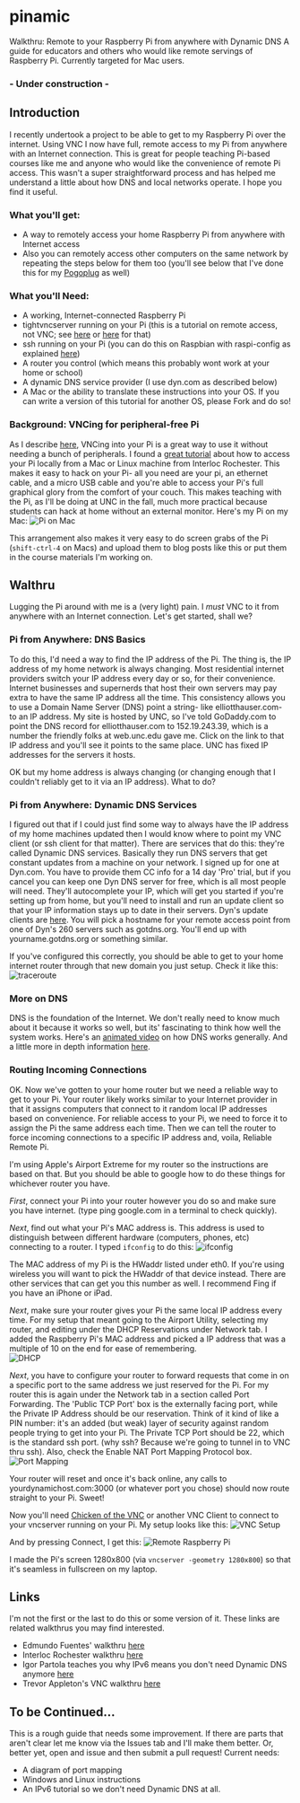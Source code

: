 pinamic
=======

Walkthru: Remote to your Raspberry Pi from anywhere with Dynamic DNS
A guide for educators and others who would like remote servings of Raspberry Pi.  Currently targeted for Mac users.

### - Under construction -

## Introduction
I recently undertook a project to be able to get to my Raspberry Pi over the internet.  Using VNC I now have full, remote access to my Pi from anywhere with an Internet connection.  This is great for people teaching Pi-based courses like me and anyone who would like the convenience of remote Pi access.  This wasn't a super straightforward process and has helped me understand a little about how DNS and local networks operate.  I hope you find it useful.

### What you'll get:
* A way to remotely access your home Raspberry Pi from anywhere with Internet access
* Also you can remotely access other computers on the same network by repeating the steps below for them too (you'll see below that I've done this for my [Pogoplug](https://plus.google.com/u/0/101710108233003380197/posts/LjnVTUKgUjH) as well)

### What you'll Need:
* A working, Internet-connected Raspberry Pi
* tightvncserver running on your Pi (this is a  tutorial on remote access, not VNC; see [here](http://trevorappleton.blogspot.com/2013/03/remotely-connect-to-raspberry-pi-desktop.html) or [here](http://interlockroc.org/2012/12/06/raspberry-pi-macgyver/) for that)
* ssh running on your Pi (you can do this on Raspbian with raspi-config as explained [here](http://elinux.org/RPi_raspi-config#ssh_-_Enable_or_disable_ssh_server))
* A router you control (which means this probably wont work at your home or school)
* A dynamic DNS service provider (I use dyn.com as described below)
* A Mac or the ability to translate these instructions into your OS.  If you can write a version of this tutorial for another OS, please Fork and do so!

### Background: VNCing for peripheral-free Pi
As I describe [here](http://hastac.org/blogs/eah13/2013/02/16/how-i-use-hastac-case-study), VNCing into your Pi is a great way to use it without needing a bunch of peripherals.  I found a [great tutorial](http://interlockroc.org/2012/12/06/raspberry-pi-macgyver/) about how to access your Pi locally from a Mac or Linux machine from Interloc Rochester.  This makes it easy to hack on your Pi- all you need are your pi, an ethernet cable, and a micro USB cable and you're able to access your Pi's full graphical glory from the comfort of your couch.  This makes teaching with the Pi, as I'll be doing at UNC in the fall, much more practical because students can hack at home without an external monitor.  Here's my Pi on my Mac:
![Pi on Mac](images/pionmac.png)


This arrangement also makes it very easy to do screen grabs of the Pi (`shift-ctrl-4` on Macs) and upload them to blog posts like this or put them in the course materials I'm working on.

## Walthru
Lugging the Pi around with me is a (very light) pain.  I *must* VNC to it from anywhere with an Internet connection.  Let's get started, shall we?

### Pi from Anywhere: DNS Basics
To do this, I'd need a way to find the IP address of the Pi.  The thing is, the IP address of my home network is always changing.  Most residential internet providers switch your IP address every day or so, for their convenience.  Internet businesses and supernerds that host their own servers may pay extra to have the same IP address all the time.  This consistency allows you to use a Domain Name Server (DNS) point a string- like elliotthauser.com- to an IP address.  My site is hosted by UNC, so I've told GoDaddy.com to point the DNS record for elliotthauser.com to 152.19.243.39, which is a number the friendly folks at web.unc.edu gave me.  Click on the link to that IP address and you'll see it points to the same place.  UNC has fixed IP addresses for the servers it hosts.

OK but my home address is always changing (or changing enough that I couldn't reliably get to it via an IP address).  What to do?

### Pi from Anywhere: Dynamic DNS Services
I figured out that if I could just find some way to always have the IP address of my home machines updated then I would know where to point my VNC client (or ssh client for that matter).  There are services that do this: they're called Dynamic DNS services.  Basically they run DNS servers that get constant updates from a machine on your network.  I signed up for one at Dyn.com.  You have to provide them CC info for a 14 day 'Pro' trial, but if you cancel you can keep one Dyn DNS server for free, which is all most people will need.  They'll autocomplete your IP, which will get you started if you're setting up from home, but you'll need to install and run an update client so that your IP information stays up to date in their servers.  Dyn's update clients are [here](http://dyn.com/support/clients/).  You will pick a hostname for your remote access point from one of Dyn's 260 servers such as gotdns.org.  You'll end up with yourname.gotdns.org or something similar.

If you've configured this correctly, you should be able to get to your home internet router through that new domain you just setup.  Check it like this:
![traceroute](images/traceroute.jpg)


### More on DNS
DNS is the foundation of the Internet.  We don't really need to know much about it because it works so well, but its' fascinating to think how well the system works.  Here's an [animated video](http://www.youtube.com/watch?feature=player_embedded&v=2ZUxoi7YNgs
) on how DNS works generally.  And a little more in depth information [here](http://www.howstuffworks.com/dns.htm).

### Routing Incoming Connections
OK.  Now we've gotten to your home router but we need a reliable way to get to your Pi.  Your router likely works similar to your Internet provider in that it assigns computers that connect to it random local IP addresses based on convenience.  For reliable access to your Pi, we need to force it to assign the Pi the same address each time.  Then we can tell the router to force incoming connections to a specific IP address and, voila, Reliable Remote Pi.

I'm using Apple's Airport Extreme for my router so the instructions are based on that.  But you should be able to google how to do these things for whichever router you have.

 

*First*, connect your Pi into your router however you do so and make sure you have internet.  (type ping google.com in a terminal to check quickly).

*Next*, find out what your Pi's MAC address is.  This address is used to distinguish between different hardware (computers, phones, etc) connecting to a router.  I typed `ifconfig` to do this:
![ifconfig](images/ifconfig.jpg)

The MAC address of my Pi is the HWaddr listed under eth0.  If you're using wireless you will want to pick the HWaddr of that device instead.  There are other services that can get you this number as well.  I recommend Fing if you have an iPhone or iPad.

*Next*, make sure your router gives your Pi the same  local IP address every time.  For my setup that meant going to the Airport Utility, selecting my router, and editing under the DHCP Reservations under Network tab.  I added the Raspberry Pi's MAC address and picked a IP address that was a multiple of 10 on the end for ease of remembering.  
![DHCP](images/dhcpreserv.jpg)

*Next*, you have to configure your router to forward requests that come in on a specific port to the same address we just reserved for the Pi. For my router this is again under the Network tab in a section called Port Forwarding.  The 'Public TCP Port' box is the externally facing port, while the Private IP Address should be our reservation.  Think of it kind of like a PIN number: it's an added (but weak) layer of security against random people trying to get into your Pi.  The Private TCP Port should be 22, which is the standard ssh port. (why ssh?  Because we're going to tunnel in to VNC thru ssh).  Also, check the Enable NAT Port Mapping Protocol box.
![Port Mapping](images/portmapping.jpg)

Your router will reset and once it's back online, any calls to yourdynamichost.com:3000 (or whatever port you chose) should now route straight to your Pi.  Sweet!

 

Now you'll need [Chicken of the VNC](http://sourceforge.net/projects/chicken/files/?source=navbar) or another VNC Client to connect to your vncserver running on your Pi. My setup looks like this:
![VNC Setup](images/VNCsetup.jpg)


And by pressing Connect, I get this:
![Remote Raspberry Pi](images/remotepi.jpg)


 

I made the Pi's screen 1280x800 (via `vncserver -geometry 1280x800`) so that it's seamless in fullscreen on my laptop.

 
## Links
I'm not the first or the last to do this or some version of it.  These links are related walkthrus you may find interested.
* Edmundo Fuentes' walkthru [here](http://edmundofuentes.com/post/45179343394/raspberry-pi-without-keyboard-mouse-nor-screen)
* Interloc Rochester walkthru [here](http://interlockroc.org/2012/12/06/raspberry-pi-macgyver/)
* Igor Partola teaches you why IPv6 means you don't need Dynamic DNS anymore [here](http://igorpartola.com/ipv6-2/you-need-ipv6-now-and-heres-how-to-get-it)
* Trevor Appleton's VNC walkthru [here](http://trevorappleton.blogspot.com/2013/03/remotely-connect-to-raspberry-pi-desktop.html)
## To be Continued...
This is a rough guide that needs some improvement.  If there are parts that aren't clear let me know via the Issues tab and I'll make them better.  Or, better yet, open and issue and then submit a pull request!  Current needs:
* A diagram of port mapping
* Windows and Linux instructions
* An IPv6 tutorial so we don't need Dynamic DNS at all.

